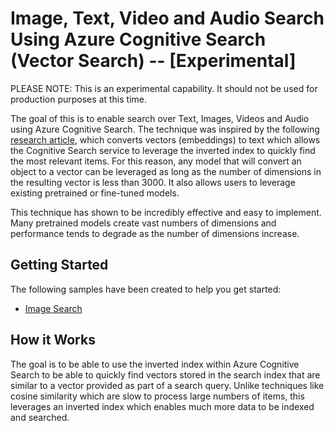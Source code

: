 # Image, Text, Video and Audio Search Using Azure Cognitive Search (Vector Search) -- [Experimental]

PLEASE NOTE: This is an experimental capability.  It should not be used for production purposes at this time.

The goal of this is to enable search over Text, Images, Videos and Audio using Azure Cognitive Search.  The technique was inspired by the following [research article](http://nmis.isti.cnr.it/falchi/Draft/2016-DaWaK-DRAFT.pdf), which converts vectors (embeddings) to text which allows the Cognitive Search service to leverage the inverted index to quickly find the most relevant items.  For this reason, any model that will convert an object to a vector can be leveraged as long as the number of dimensions in the resulting vector is less than 3000.  It also allows users to leverage existing pretrained or fine-tuned models.

This technique has shown to be incredibly effective and easy to implement.  Many pretrained models create vast numbers of dimensions and performance tends to degrade as the number of dimensions increase.  

## Getting Started
The following samples have been created to help you get started:
- [Image Search](https://github.com/liamca/vector-search/tree/main/notebooks/image-search)

## How it Works

The goal is to be able to use the inverted index within Azure Cognitive Search to be able to quickly find vectors stored in the search index that are similar to a vector provided as part of a search query.  Unlike techniques like cosine similarity which are slow to process large numbers of items, this leverages an inverted index which enables much more data to be indexed and searched.  
